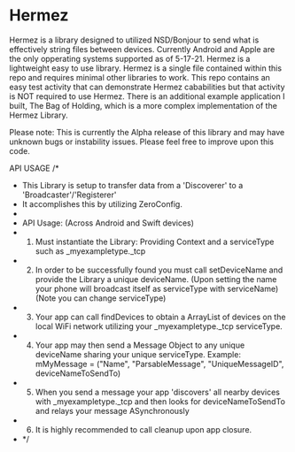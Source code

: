 # Hermez

Hermez is a library designed to utilized NSD/Bonjour to send what is effectively string files between devices. Currently Android and Apple are the only opperating systems supported as of 5-17-21. Hermez is a lightweight easy to use library. Hermez is a single file contained within this repo and requires minimal other libraries to work. This repo contains an easy test activity that can demonstrate Hermez cababilities but that activity is NOT required to use Hermez. There is an additional example application I built, The Bag of Holding, which is a more complex implementation of the Hermez Library.

Please note: This is currently the Alpha release of this library and may have unknown bugs or instability issues. Please feel free to improve upon this code.

API USAGE
/*
* This Library is setup to transfer data from a 'Discoverer' to a 'Broadcaster'/'Registerer'
* It accomplishes this by utilizing ZeroConfig.
*
* API Usage: (Across Android and Swift devices)
* 1) Must instantiate the Library: Providing Context and a serviceType such as _myexampletype._tcp
* 2) In order to be successfully found you must call setDeviceName and provide the Library a unique deviceName. (Upon setting the name your phone will broadcast itself as serviceType with serviceName) (Note you can change serviceType)
* 3) Your app can call findDevices to obtain a ArrayList of devices on the local WiFi network utilizing your _myexampletype._tcp serviceType.
* 4) Your app may then send a Message Object to any unique deviceName sharing your unique serviceType. Example: mMyMessage = ("Name", "ParsableMessage", "UniqueMessageID", deviceNameToSendTo)
* 5) When you send a message your app 'discovers' all nearby devices with _myexampletype._tcp and then looks for deviceNameToSendTo and relays your message ASynchronously
* 6) It is highly recommended to call cleanup upon app closure.
* */
